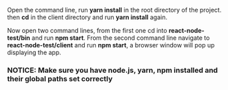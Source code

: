 

Open the command line, run <strong>yarn install</strong> in the root directory of the project. then <strong>cd</strong> in the client directory and run <strong>yarn install</strong> again.

Now open two command lines, from the first one cd into <strong>react-node-test/bin</strong> and run <strong>npm start</strong>. From the second command line navigate to <strong>react-node-test/client</strong> and run <strong>npm start</strong>, a browser window will pop up displaying the app.


<h3>NOTICE: Make sure you have node.js, yarn, npm installed and their global paths set correctly</h3>
